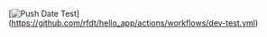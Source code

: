 [![Push Date Test](https://github.com/rfdt/hello_app/actions/workflows/dev-test.yml/badge.svg)]
(https://github.com/rfdt/hello_app/actions/workflows/dev-test.yml)
